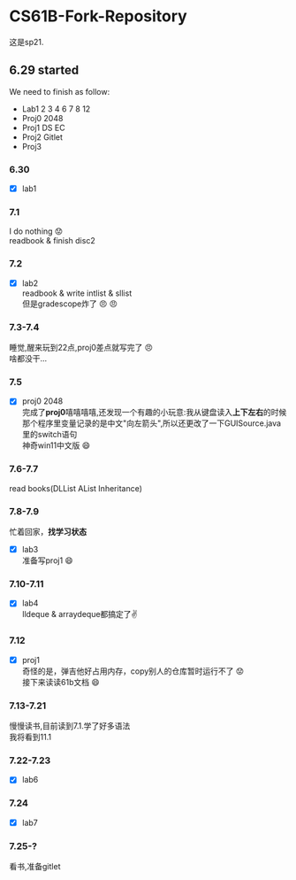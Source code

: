 # CS61B-Fork-Repository
这是sp21. 
## 6.29 started
We need to finish as follow:
- Lab1 2 3 4 6 7 8 12 
- Proj0 2048
- Proj1 DS EC
- Proj2 Gitlet
- Proj3
### 6.30
- [x] lab1
### 7.1
I do nothing :worried:  
readbook & finish disc2  
### 7.2
- [x] lab2  
readbook & write intlist & sllist   
但是gradescope炸了 :angry: :angry:  
### 7.3-7.4
睡觉,醒来玩到22点,proj0差点就写完了 :angry:  
啥都没干...
### 7.5
- [x] proj0 2048  
完成了**proj0**嘻嘻嘻嘻,还发现一个有趣的小玩意:我从键盘读入**上下左右**的时候  
那个程序里变量记录的是中文"向左箭头",所以还更改了一下GUISource.java里的switch语句  
神奇win11中文版 :smile:
### 7.6-7.7
read books(DLList AList Inheritance) 
### 7.8-7.9
忙着回家，**找学习状态**  
- [x] lab3  
准备写proj1 :smile:
### 7.10-7.11
- [x] lab4  
lldeque & arraydeque都搞定了✌
### 7.12
- [x] proj1  
奇怪的是，弹吉他好占用内存，copy别人的仓库暂时运行不了 :worried:   
接下来读读61b文档 :smile:
### 7.13-7.21
慢慢读书,目前读到7.1.学了好多语法  
我将看到11.1
### 7.22-7.23
- [x] lab6
### 7.24
- [x] lab7
### 7.25-?
看书,准备gitlet